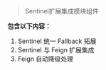 > Sentinel扩展集成模块组件

**包含以下内容：**

1. Sentinel 统一 Fallback 拓展
2. Sentinel 与 Feign 扩展集成
3. Feign 自动降级处理